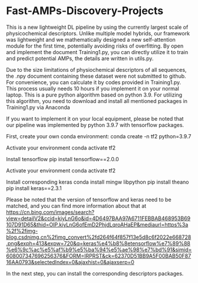 # Fast-AMPs-Discovery-Projects
This is a new lightweight DL pipeline by using the currently largest scale of physicochemical descriptors. Unlike multiple model hybrids, our framework was lightweight and we mathematically designed a new self-attention module for the first time, potentially avoiding risks of overfitting.
By open and implement the document Training1.py, you can directly utilize it to train and predict potential AMPs, the details are written in utils.py.

Due to the size limitations of physiochemical descriptors of all sequences, the .npy document containing these dataset were not submitted to github. For convenience, you can calculate it by codes provided in Training1.py. This process usually needs 10 hours if you implement it on your normal laptop.
This is a pure python algorithm based on python 3.9.
For utilizing this algorithm, you need to download and install all mentioned packages in Training1.py via Anaconda

If you want to implement it on your local equipment, please be noted that our pipeline was implemented by python 3.9.7 with tensorflow packages.

First, create your own conda environment:
conda create -n tf2 python=3.9.7

Activate your environment
conda activate tf2

Install tensorflow
pip install tensorflow==2.0.0

Activate your environment
conda activate tf2

Install corresponding keras
conda install mingw libpython
pip install theano
pip install keras==2.3.1

Please be noted that the version of tensorflow and keras need to be matched, and you can find more information about that at https://cn.bing.com/images/search?view=detailV2&ccid=kiyLnG6o&id=4D6497BAA97A6711FEBBAB468953B69107D91D65&thid=OIP.kiyLnG6ofEmD2PhjdLqroAHaEP&mediaurl=https%3a%2f%2fimg-blog.csdnimg.cn%2fimg_convert%2fd264f64f857f13e5d8c6f2022e668728.png&exph=413&expw=720&q=keras%e4%b8%8etensorflow%e7%89%88%e6%9c%ac%e5%af%b9%e5%ba%94%e5%ae%98%e7%bd%91&simid=608007347696256376&FORM=IRPRST&ck=62370D51BB9A5F00BAB50F8716AA0793&selectedIndex=0&ajaxhist=0&ajaxserp=0

In the next step, you can install the corresponding descriptors packages.










